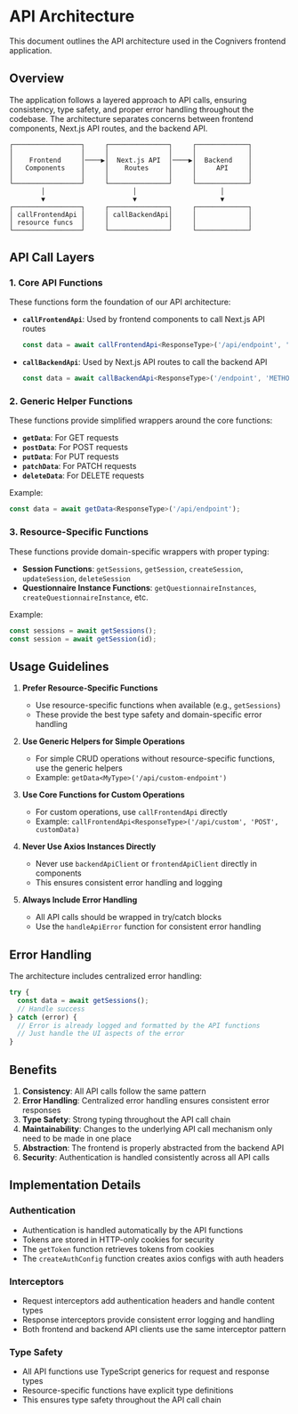# API Architecture

This document outlines the API architecture used in the Cognivers frontend application.

## Overview

The application follows a layered approach to API calls, ensuring consistency, type safety, and proper error handling throughout the codebase. The architecture separates concerns between frontend components, Next.js API routes, and the backend API.

```
┌─────────────────┐     ┌───────────────┐     ┌─────────────┐
│                 │     │               │     │             │
│    Frontend     │────▶│  Next.js API  │────▶│  Backend    │
│   Components    │     │    Routes     │     │     API     │
│                 │     │               │     │             │
└─────────────────┘     └───────────────┘     └─────────────┘
        │                      │                     │
        ▼                      ▼                     ▼
┌─────────────────┐     ┌───────────────┐     ┌─────────────┐
│ callFrontendApi │     │ callBackendApi│     │             │
│ resource funcs  │     │               │     │             │
└─────────────────┘     └───────────────┘     └─────────────┘
```

## API Call Layers

### 1. Core API Functions

These functions form the foundation of our API architecture:

- **`callFrontendApi`**: Used by frontend components to call Next.js API routes
  ```typescript
  const data = await callFrontendApi<ResponseType>('/api/endpoint', 'METHOD', requestData);
  ```

- **`callBackendApi`**: Used by Next.js API routes to call the backend API
  ```typescript
  const data = await callBackendApi<ResponseType>('/endpoint', 'METHOD', requestData, token);
  ```

### 2. Generic Helper Functions

These functions provide simplified wrappers around the core functions:

- **`getData`**: For GET requests
- **`postData`**: For POST requests
- **`putData`**: For PUT requests
- **`patchData`**: For PATCH requests
- **`deleteData`**: For DELETE requests

Example:
```typescript
const data = await getData<ResponseType>('/api/endpoint');
```

### 3. Resource-Specific Functions

These functions provide domain-specific wrappers with proper typing:

- **Session Functions**: `getSessions`, `getSession`, `createSession`, `updateSession`, `deleteSession`
- **Questionnaire Instance Functions**: `getQuestionnaireInstances`, `createQuestionnaireInstance`, etc.

Example:
```typescript
const sessions = await getSessions();
const session = await getSession(id);
```

## Usage Guidelines

1. **Prefer Resource-Specific Functions**
   - Use resource-specific functions when available (e.g., `getSessions`)
   - These provide the best type safety and domain-specific error handling

2. **Use Generic Helpers for Simple Operations**
   - For simple CRUD operations without resource-specific functions, use the generic helpers
   - Example: `getData<MyType>('/api/custom-endpoint')`

3. **Use Core Functions for Custom Operations**
   - For custom operations, use `callFrontendApi` directly
   - Example: `callFrontendApi<ResponseType>('/api/custom', 'POST', customData)`

4. **Never Use Axios Instances Directly**
   - Never use `backendApiClient` or `frontendApiClient` directly in components
   - This ensures consistent error handling and logging

5. **Always Include Error Handling**
   - All API calls should be wrapped in try/catch blocks
   - Use the `handleApiError` function for consistent error handling

## Error Handling

The architecture includes centralized error handling:

```typescript
try {
  const data = await getSessions();
  // Handle success
} catch (error) {
  // Error is already logged and formatted by the API functions
  // Just handle the UI aspects of the error
}
```

## Benefits

1. **Consistency**: All API calls follow the same pattern
2. **Error Handling**: Centralized error handling ensures consistent error responses
3. **Type Safety**: Strong typing throughout the API call chain
4. **Maintainability**: Changes to the underlying API call mechanism only need to be made in one place
5. **Abstraction**: The frontend is properly abstracted from the backend API
6. **Security**: Authentication is handled consistently across all API calls

## Implementation Details

### Authentication

- Authentication is handled automatically by the API functions
- Tokens are stored in HTTP-only cookies for security
- The `getToken` function retrieves tokens from cookies
- The `createAuthConfig` function creates axios configs with auth headers

### Interceptors

- Request interceptors add authentication headers and handle content types
- Response interceptors provide consistent error logging and handling
- Both frontend and backend API clients use the same interceptor pattern

### Type Safety

- All API functions use TypeScript generics for request and response types
- Resource-specific functions have explicit type definitions
- This ensures type safety throughout the API call chain 